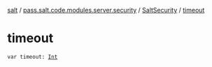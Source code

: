 [salt](../../index.md) / [pass.salt.code.modules.server.security](../index.md) / [SaltSecurity](index.md) / [timeout](./timeout.md)

# timeout

`var timeout: `[`Int`](https://kotlinlang.org/api/latest/jvm/stdlib/kotlin/-int/index.html)